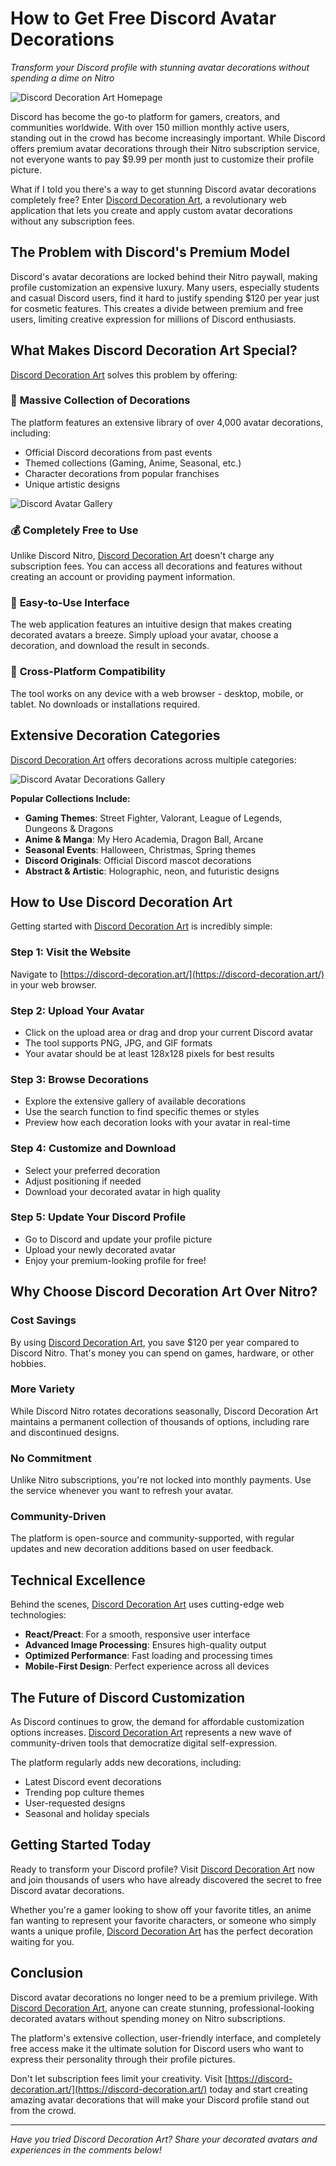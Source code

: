 # How to Get Free Discord Avatar Decorations

*Transform your Discord profile with stunning avatar decorations without spending a dime on Nitro*

![Discord Decoration Art Homepage](discord-decoration-art.png)

Discord has become the go-to platform for gamers, creators, and communities worldwide. With over 150 million monthly active users, standing out in the crowd has become increasingly important. While Discord offers premium avatar decorations through their Nitro subscription service, not everyone wants to pay $9.99 per month just to customize their profile picture.

What if I told you there's a way to get stunning Discord avatar decorations completely free? Enter [Discord Decoration Art](https://discord-decoration.art/), a revolutionary web application that lets you create and apply custom avatar decorations without any subscription fees.

## The Problem with Discord's Premium Model

Discord's avatar decorations are locked behind their Nitro paywall, making profile customization an expensive luxury. Many users, especially students and casual Discord users, find it hard to justify spending $120 per year just for cosmetic features. This creates a divide between premium and free users, limiting creative expression for millions of Discord enthusiasts.

## What Makes Discord Decoration Art Special?

[Discord Decoration Art](https://discord-decoration.art/) solves this problem by offering:

### 🎨 **Massive Collection of Decorations**
The platform features an extensive library of over 4,000 avatar decorations, including:
- Official Discord decorations from past events
- Themed collections (Gaming, Anime, Seasonal, etc.)
- Character decorations from popular franchises
- Unique artistic designs

![Discord Avatar Gallery](discord_avatar_gallery.png)

### 💰 **Completely Free to Use**
Unlike Discord Nitro, [Discord Decoration Art](https://discord-decoration.art/) doesn't charge any subscription fees. You can access all decorations and features without creating an account or providing payment information.

### 🚀 **Easy-to-Use Interface**
The web application features an intuitive design that makes creating decorated avatars a breeze. Simply upload your avatar, choose a decoration, and download the result in seconds.

### 📱 **Cross-Platform Compatibility**
The tool works on any device with a web browser - desktop, mobile, or tablet. No downloads or installations required.

## Extensive Decoration Categories

[Discord Decoration Art](https://discord-decoration.art/) offers decorations across multiple categories:

![Discord Avatar Decorations Gallery](discord_avatar_decorations_gallery.png)

**Popular Collections Include:**
- **Gaming Themes**: Street Fighter, Valorant, League of Legends, Dungeons & Dragons
- **Anime & Manga**: My Hero Academia, Dragon Ball, Arcane
- **Seasonal Events**: Halloween, Christmas, Spring themes
- **Discord Originals**: Official Discord mascot decorations
- **Abstract & Artistic**: Holographic, neon, and futuristic designs

## How to Use Discord Decoration Art

Getting started with [Discord Decoration Art](https://discord-decoration.art/) is incredibly simple:

### Step 1: Visit the Website
Navigate to [https://discord-decoration.art/](https://discord-decoration.art/) in your web browser.

### Step 2: Upload Your Avatar
- Click on the upload area or drag and drop your current Discord avatar
- The tool supports PNG, JPG, and GIF formats
- Your avatar should be at least 128x128 pixels for best results

### Step 3: Browse Decorations
- Explore the extensive gallery of available decorations
- Use the search function to find specific themes or styles
- Preview how each decoration looks with your avatar in real-time

### Step 4: Customize and Download
- Select your preferred decoration
- Adjust positioning if needed
- Download your decorated avatar in high quality

### Step 5: Update Your Discord Profile
- Go to Discord and update your profile picture
- Upload your newly decorated avatar
- Enjoy your premium-looking profile for free!

## Why Choose Discord Decoration Art Over Nitro?

### Cost Savings
By using [Discord Decoration Art](https://discord-decoration.art/), you save $120 per year compared to Discord Nitro. That's money you can spend on games, hardware, or other hobbies.

### More Variety
While Discord Nitro rotates decorations seasonally, Discord Decoration Art maintains a permanent collection of thousands of options, including rare and discontinued designs.

### No Commitment
Unlike Nitro subscriptions, you're not locked into monthly payments. Use the service whenever you want to refresh your avatar.

### Community-Driven
The platform is open-source and community-supported, with regular updates and new decoration additions based on user feedback.

## Technical Excellence

Behind the scenes, [Discord Decoration Art](https://discord-decoration.art/) uses cutting-edge web technologies:

- **React/Preact**: For a smooth, responsive user interface
- **Advanced Image Processing**: Ensures high-quality output
- **Optimized Performance**: Fast loading and processing times
- **Mobile-First Design**: Perfect experience across all devices

## The Future of Discord Customization

As Discord continues to grow, the demand for affordable customization options increases. [Discord Decoration Art](https://discord-decoration.art/) represents a new wave of community-driven tools that democratize digital self-expression.

The platform regularly adds new decorations, including:
- Latest Discord event decorations
- Trending pop culture themes
- User-requested designs
- Seasonal and holiday specials

## Getting Started Today

Ready to transform your Discord profile? Visit [Discord Decoration Art](https://discord-decoration.art/) now and join thousands of users who have already discovered the secret to free Discord avatar decorations.

Whether you're a gamer looking to show off your favorite titles, an anime fan wanting to represent your favorite characters, or someone who simply wants a unique profile, [Discord Decoration Art](https://discord-decoration.art/) has the perfect decoration waiting for you.

## Conclusion

Discord avatar decorations no longer need to be a premium privilege. With [Discord Decoration Art](https://discord-decoration.art/), anyone can create stunning, professional-looking decorated avatars without spending money on Nitro subscriptions.

The platform's extensive collection, user-friendly interface, and completely free access make it the ultimate solution for Discord users who want to express their personality through their profile pictures.

Don't let subscription fees limit your creativity. Visit [https://discord-decoration.art/](https://discord-decoration.art/) today and start creating amazing avatar decorations that will make your Discord profile stand out from the crowd.

---

*Have you tried Discord Decoration Art? Share your decorated avatars and experiences in the comments below!*